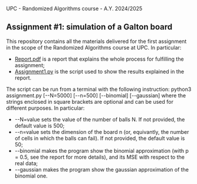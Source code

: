 UPC - Randomized Algorithms course - A.Y. 2024/2025

## Assignment #1: simulation of a Galton board

This repository contains all the materials delivered for the first assignment in the scope of the Randomized Algorithms course at UPC.
In particular:
- [Report.pdf](https://www.google.it) is a report that explains the whole process for fulfilling the assignment;
- [Assignment1.py](https://www.google.it) is the script used to show the results explained in the report.

The script can be run from a terminal with the following instruction:
  python3 assignment.py [--N=5000] [--n=500] [--binomial] [--gaussian]
where the strings enclosed in square brackets are optional and can be used for different purposes. In particular:
- --N=value sets the value of the number of balls N. If not provided, the default value is 500;
- --n=value sets the dimension of the board n (or, equivantly, the number of cells in which the balls can fail). If not provided, the default value is 50;
- --binomial makes the program show the binomial approximation (with p = 0.5, see the report for more details), and its MSE with respect to the real data;
- --gaussian makes the program show the gaussian approximation of the binomial one.
